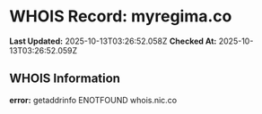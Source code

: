 # WHOIS Record: myregima.co

**Last Updated:** 2025-10-13T03:26:52.058Z
**Checked At:** 2025-10-13T03:26:52.059Z

## WHOIS Information

**error:** getaddrinfo ENOTFOUND whois.nic.co

